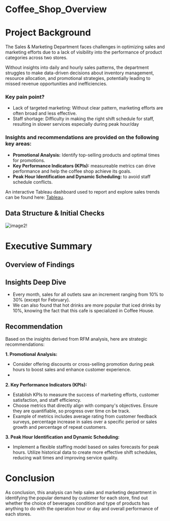 # Coffee_Shop_Overview

# Project Background

The Sales & Marketing Department faces challenges in optimizing sales and marketing efforts due to a lack of visibility into the performance of product categories across two stores.

Without insights into daily and hourly sales patterns, the department struggles to make data-driven decisions about inventory management, resource allocation, and promotional strategies, potentially leading to missed revenue opportunities and inefficiencies.

### **Key pain point?**
- Lack of targeted marketing: Without clear pattern, marketing efforts are often broad and less effective.
- Staff shortage: Difficulty in making the right shift schedule for staff, resulting in slower services especially during peak hour/day
  
### **Insights and recommendations are provided on the following key areas:**

- **Promotional Analysis:** Identify top-selling products and optimal times for promotions.
- **Key Performance Indicators (KPIs):** measureable metrics can drive performance and help the coffee shop achieve its goals.
- **Peak Hour Identification and Dynamic Scheduling:** to avoid staff schedule conflicts.

An interactive Tableau dashboard used to report and explore sales trends can be found here: [Tableau](https://public.tableau.com/app/profile/kamila.rashid/viz/CoffeeShopSales_17253764575110/Dashboard1).

## Data Structure & Initial Checks

![image2!](images/datastructureRFM.png)

# Executive Summary

## Overview of Findings


## Insights Deep Dive

- Every month, sales for all outlets saw an increment ranging from 10% to 30% (except for February).
- We can also found that hot drinks are more popular that iced drinks by 10%, knowing the fact that this cafe is specialized in Coffee House.

## Recommendation

Based on the insights derived from RFM analysis, here are strategic recommendations:

**1. Promotional Analysis:**
   - Consider offering discounts or cross-selling promotion during peak hours to boost sales and enhance customer experience.
   - 

**2. Key Performance Indicators (KPIs):**
- Establish KPIs to measure the success of marketing efforts, customer satisfaction, and staff efficiency.
- Choose metrics that directly align with company's objectives. Ensure they are quantifiable, so progress over time cn be track.
- Example of metrics includes average rating from customer feedback surveys, percentage increase in sales over a specific period or sales growth and percentage of repeat customers.

**3. Peak Hour Identification and Dynamic Scheduling:** 
- Implement a flexible staffing model based on sales forecasts for peak hours. Utilize historical data to create more effective shift schedules, reducing wait times and improving service quality.

# Conclusion

As conclusion, this analysis can help sales and marketing department in identifying the popular demand by customer for each store, find out whether the choice of beverages condition and type of products has anything to do with the operation hour or day and overall performance of each stores.
